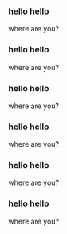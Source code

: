 ### hello hello
where are you?
### hello hello
where are you?
### hello hello
where are you?
### hello hello
where are you?
### hello hello
where are you?
### hello hello
where are you?

